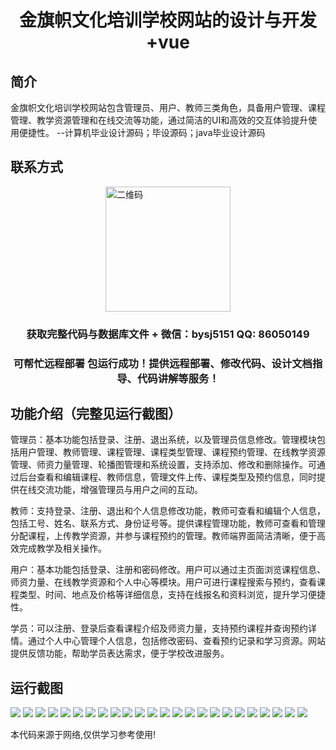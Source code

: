 <p><h1 align="center">金旗帜文化培训学校网站的设计与开发+vue</h1></p>

## 简介
金旗帜文化培训学校网站包含管理员、用户、教师三类角色，具备用户管理、课程管理、教学资源管理和在线交流等功能，通过简洁的UI和高效的交互体验提升使用便捷性。    --计算机毕业设计源码；毕设源码；java毕业设计源码


## 联系方式
<img src="https://bs-1329754181.cos.ap-shanghai.myqcloud.com/wx.jpg" alt="二维码" style="display: block; margin: 0 auto;" width="200px">
<p><h3 align="center">获取完整代码与数据库文件 + 微信：bysj5151 QQ: 86050149</h3></p>
<p><h3 align="center">可帮忙远程部署 包运行成功！提供远程部署、修改代码、设计文档指导、代码讲解等服务！</h3></p>

## 功能介绍（完整见运行截图）
管理员：基本功能包括登录、注册、退出系统，以及管理员信息修改。管理模块包括用户管理、教师管理、课程管理、课程类型管理、课程预约管理、在线教学资源管理、师资力量管理、轮播图管理和系统设置，支持添加、修改和删除操作。可通过后台查看和编辑课程、教师信息，管理文件上传、课程类型及预约信息，同时提供在线交流功能，增强管理员与用户之间的互动。

教师：支持登录、注册、退出和个人信息修改功能，教师可查看和编辑个人信息，包括工号、姓名、联系方式、身份证号等。提供课程管理功能，教师可查看和管理分配课程，上传教学资源，并参与课程预约的管理。教师端界面简洁清晰，便于高效完成教学及相关操作。

用户：基本功能包括登录、注册和密码修改。用户可以通过主页面浏览课程信息、师资力量、在线教学资源和个人中心等模块。用户可进行课程搜索与预约，查看课程类型、时间、地点及价格等详细信息，支持在线报名和资料浏览，提升学习便捷性。

学员：可以注册、登录后查看课程介绍及师资力量，支持预约课程并查询预约详情。通过个人中心管理个人信息，包括修改密码、查看预约记录和学习资源。网站提供反馈功能，帮助学员表达需求，便于学校改进服务。


## 运行截图
![](https://bs-1329754181.cos.ap-shanghai.myqcloud.com/ssm/JinQiZhiWenHuaPeiXunXueXiaoWangZhan/img/001.jpg)
![](https://bs-1329754181.cos.ap-shanghai.myqcloud.com/ssm/JinQiZhiWenHuaPeiXunXueXiaoWangZhan/img/002.jpg)
![](https://bs-1329754181.cos.ap-shanghai.myqcloud.com/ssm/JinQiZhiWenHuaPeiXunXueXiaoWangZhan/img/003.jpg)
![](https://bs-1329754181.cos.ap-shanghai.myqcloud.com/ssm/JinQiZhiWenHuaPeiXunXueXiaoWangZhan/img/004.jpg)
![](https://bs-1329754181.cos.ap-shanghai.myqcloud.com/ssm/JinQiZhiWenHuaPeiXunXueXiaoWangZhan/img/005.jpg)
![](https://bs-1329754181.cos.ap-shanghai.myqcloud.com/ssm/JinQiZhiWenHuaPeiXunXueXiaoWangZhan/img/006.jpg)
![](https://bs-1329754181.cos.ap-shanghai.myqcloud.com/ssm/JinQiZhiWenHuaPeiXunXueXiaoWangZhan/img/007.jpg)
![](https://bs-1329754181.cos.ap-shanghai.myqcloud.com/ssm/JinQiZhiWenHuaPeiXunXueXiaoWangZhan/img/008.jpg)
![](https://bs-1329754181.cos.ap-shanghai.myqcloud.com/ssm/JinQiZhiWenHuaPeiXunXueXiaoWangZhan/img/009.jpg)
![](https://bs-1329754181.cos.ap-shanghai.myqcloud.com/ssm/JinQiZhiWenHuaPeiXunXueXiaoWangZhan/img/010.jpg)
![](https://bs-1329754181.cos.ap-shanghai.myqcloud.com/ssm/JinQiZhiWenHuaPeiXunXueXiaoWangZhan/img/011.jpg)
![](https://bs-1329754181.cos.ap-shanghai.myqcloud.com/ssm/JinQiZhiWenHuaPeiXunXueXiaoWangZhan/img/012.jpg)
![](https://bs-1329754181.cos.ap-shanghai.myqcloud.com/ssm/JinQiZhiWenHuaPeiXunXueXiaoWangZhan/img/013.jpg)
![](https://bs-1329754181.cos.ap-shanghai.myqcloud.com/ssm/JinQiZhiWenHuaPeiXunXueXiaoWangZhan/img/014.jpg)
![](https://bs-1329754181.cos.ap-shanghai.myqcloud.com/ssm/JinQiZhiWenHuaPeiXunXueXiaoWangZhan/img/015.jpg)
![](https://bs-1329754181.cos.ap-shanghai.myqcloud.com/ssm/JinQiZhiWenHuaPeiXunXueXiaoWangZhan/img/016.jpg)
![](https://bs-1329754181.cos.ap-shanghai.myqcloud.com/ssm/JinQiZhiWenHuaPeiXunXueXiaoWangZhan/img/017.jpg)
![](https://bs-1329754181.cos.ap-shanghai.myqcloud.com/ssm/JinQiZhiWenHuaPeiXunXueXiaoWangZhan/img/018.jpg)
![](https://bs-1329754181.cos.ap-shanghai.myqcloud.com/ssm/JinQiZhiWenHuaPeiXunXueXiaoWangZhan/img/019.jpg)
![](https://bs-1329754181.cos.ap-shanghai.myqcloud.com/ssm/JinQiZhiWenHuaPeiXunXueXiaoWangZhan/img/020.jpg)
![](https://bs-1329754181.cos.ap-shanghai.myqcloud.com/ssm/JinQiZhiWenHuaPeiXunXueXiaoWangZhan/img/021.jpg)
![](https://bs-1329754181.cos.ap-shanghai.myqcloud.com/ssm/JinQiZhiWenHuaPeiXunXueXiaoWangZhan/img/022.jpg)
![](https://bs-1329754181.cos.ap-shanghai.myqcloud.com/ssm/JinQiZhiWenHuaPeiXunXueXiaoWangZhan/img/023.jpg)
![](https://bs-1329754181.cos.ap-shanghai.myqcloud.com/ssm/JinQiZhiWenHuaPeiXunXueXiaoWangZhan/img/024.jpg)

<p>本代码来源于网络,仅供学习参考使用!</p>
